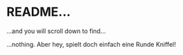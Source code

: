 # README...






































...and you will scroll down to find...



















...nothing.
Aber hey, spielt doch einfach eine Runde Kniffel!
